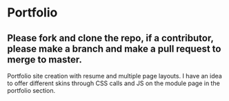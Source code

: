Portfolio
=========

## Please fork and clone the repo, if a contributor, please make a branch and make a pull request to merge to master.

Portfolio site creation with resume and multiple page layouts. I have an idea to offer different skins through CSS calls and JS on the module page in the portfolio section.

